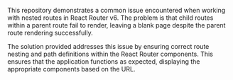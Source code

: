 This repository demonstrates a common issue encountered when working with nested routes in React Router v6.  The problem is that child routes within a parent route fail to render, leaving a blank page despite the parent route rendering successfully.

The solution provided addresses this issue by ensuring correct route nesting and path definitions within the React Router components. This ensures that the application functions as expected, displaying the appropriate components based on the URL.